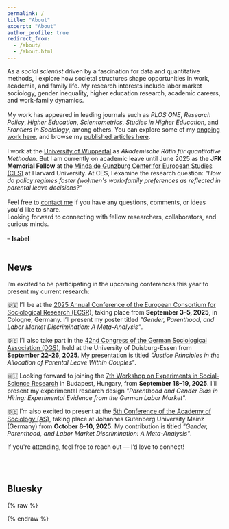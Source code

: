 ```yaml
---
permalink: /
title: "About"
excerpt: "About"
author_profile: true
redirect_from: 
  - /about/
  - /about.html
---
```


As a *social scientist* driven by a fascination for data and quantitative methods, I explore how societal structures shape opportunities in work, academia, and family life. My research interests include labor market sociology, gender inequality, higher education research, academic careers, and work-family dynamics.
<br><br>
My work has appeared in leading journals such as <i>PLOS ONE</i>, <i>Research Policy</i>, <i>Higher Education</i>, <i>Scientometrics</i>, <i>Studies in Higher Education</i>, and <i>Frontiers in Sociology</i>, among others. 
You can explore some of my <a href="https://isabelhabicht.github.io/research/">ongoing work here</a>, and browse my <a href="https://isabelhabicht.github.io/publications/">published articles here</a>. 
<br><br>
I work at the <a href="https://www.org-soz.uni-wuppertal.de/de/team/detail/habicht/">University of Wuppertal</a> as *Akademische Rätin für quantitative Methoden*. But I am currently on academic leave until June 2025 as the <strong>JFK Memorial Fellow</strong> at the <a href="https://ces.fas.harvard.edu/people/isabel-habicht">Minda de Gunzburg Center for European Studies (CES)</a> at Harvard University. At CES, I examine the research question: <i>"How do policy regimes foster (wo)men's work-family preferences as reflected in parental leave decisions?"</i>
<br><br>
Feel free to <a href="mailto:habicht@uni-wuppertal.de">contact me</a> if you have any questions, comments, or ideas you'd like to share.  
Looking forward to connecting with fellow researchers, collaborators, and curious minds.  
<br>
– **Isabel**
<br><br>
## News

I’m excited to be participating in the upcoming conferences this year to present my current research:

🇩🇪 I’ll be at the <a href="https://uni-koeln.converia.de/frontend/index.php?folder_id=549&page_id=" target="_blank">2025 Annual Conference of the European Consortium for Sociological Research (ECSR)</a>, taking place from <strong>September 3–5, 2025</strong>, in Cologne, Germany.
I’ll present my poster titled <i>"Gender, Parenthood, and Labor Market Discrimination: A Meta-Analysis"</i>.

🇩🇪 I’ll also take part in the <a href="https://kongress2025.soziologie.de/" target="_blank">42nd Congress of the German Sociological Association (DGS)</a>, held at the University of Duisburg-Essen from <strong>September 22–26, 2025</strong>.
My presentation is titled <i>"Justice Principles in the Allocation of Parental Leave Within Couples"</i>.

🇭🇺 Looking forward to joining the <a href="https://kti.krtk.hu/en/rct-workshop/" target="_blank">7th Workshop on Experiments in Social-Science Research</a> in Budapest, Hungary, from <strong>September 18–19, 2025</strong>.
I’ll present my experimental research design <i>"Parenthood and Gender Bias in Hiring: Experimental Evidence from the German Labor Market"</i>.

🇩🇪 I’m also excited to present at the <a href="https://as25.sociology.uni-mainz.de/" target="_blank">5th Conference of the Academy of Sociology (AS)</a>, taking place at Johannes Gutenberg University Mainz (Germany) from <strong>October 8–10, 2025</strong>.
My contribution is titled <i>"Gender, Parenthood, and Labor Market Discrimination: A Meta-Analysis"</i>.

If you're attending, feel free to reach out — I’d love to connect!

<br><br>
## Bluesky
{% raw %}
<!-- Responsive Bluesky feed embed -->
<style>
  .bsky-embed-container {
    max-width: 100%;
    overflow-x: auto;
  }

  @media screen and (max-width: 600px) {
    #embedbsky-com-timeline-embed {
      height: 300px !important; /* Shrink on small screens */
    }
  }
</style>

<div class="bsky-embed-container">
  <link rel="stylesheet" href="https://embedbsky.com/embedbsky.com-master-min.css" />
  <div id="embedbsky-com-timeline-embed"></div>
  <script>
    let containerWidth = 100, containerHeight = 400;
    const getHtml = async t => {
      const e = await fetch(t);
      return 200 !== e.status
        ? '<p><strong>No feed data could be located</p></strong>'
        : e.text();
    };
    document.addEventListener('DOMContentLoaded', async () => {
      const t = (new Date).toISOString(),
            e = document.getElementById('embedbsky-com-timeline-embed');
      e.style.width = "100%";
      e.style.height = `${containerHeight}px`;
      const n = await getHtml("https://embedbsky.com/feeds/93ead8a4523fd31a6720746cd46e91228d76b84d58f2e0d67227b6c7c79896a4.html?v=" + t); 
      e.innerHTML = n;
    });
  </script>
</div>
{% endraw %}

<!-- Without Bluesky Reposts: v=${t}`) -->
